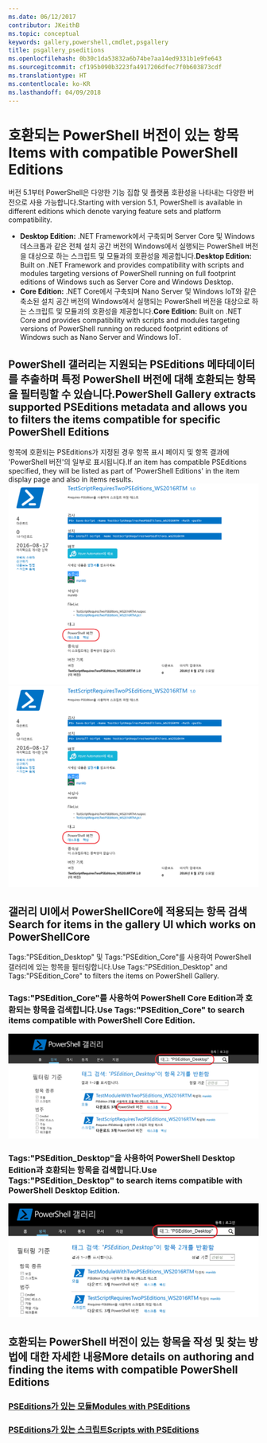 ```yaml
---
ms.date: 06/12/2017
contributor: JKeithB
ms.topic: conceptual
keywords: gallery,powershell,cmdlet,psgallery
title: psgallery_pseditions
ms.openlocfilehash: 0b30c1da53832a6b74be7aa14ed9331b1e9fe643
ms.sourcegitcommit: cf195b090b3223fa4917206dfec7f0b603873cdf
ms.translationtype: HT
ms.contentlocale: ko-KR
ms.lasthandoff: 04/09/2018
---
```

# <a name="items-with-compatible-powershell-editions"></a><span data-ttu-id="48834-103">호환되는 PowerShell 버전이 있는 항목</span><span class="sxs-lookup"><span data-stu-id="48834-103">Items with compatible PowerShell Editions</span></span>
<span data-ttu-id="48834-104">버전 5.1부터 PowerShell은 다양한 기능 집합 및 플랫폼 호환성을 나타내는 다양한 버전으로 사용 가능합니다.</span><span class="sxs-lookup"><span data-stu-id="48834-104">Starting with version 5.1, PowerShell is available in different editions which denote varying feature sets and platform compatibility.</span></span>

- <span data-ttu-id="48834-105">**Desktop Edition:** .NET Framework에서 구축되며 Server Core 및 Windows 데스크톱과 같은 전체 설치 공간 버전의 Windows에서 실행되는 PowerShell 버전을 대상으로 하는 스크립트 및 모듈과의 호환성을 제공합니다.</span><span class="sxs-lookup"><span data-stu-id="48834-105">**Desktop Edition:** Built on .NET Framework and provides compatibility with scripts and modules targeting versions of PowerShell running on full footprint editions of Windows such as Server Core and Windows Desktop.</span></span>
- <span data-ttu-id="48834-106">**Core Edition:** .NET Core에서 구축되며 Nano Server 및 Windows IoT와 같은 축소된 설치 공간 버전의 Windows에서 실행되는 PowerShell 버전을 대상으로 하는 스크립트 및 모듈과의 호환성을 제공합니다.</span><span class="sxs-lookup"><span data-stu-id="48834-106">**Core Edition:** Built on .NET Core and provides compatibility with scripts and modules targeting versions of PowerShell running on reduced footprint editions of Windows such as Nano Server and Windows IoT.</span></span>

## <a name="powershell-gallery-extracts-supported-pseditions-metadata-and-allows-you-to-filters-the-items-compatible-for-specific-powershell-editions"></a><span data-ttu-id="48834-107">PowerShell 갤러리는 지원되는 PSEditions 메타데이터를 추출하며 특정 PowerShell 버전에 대해 호환되는 항목을 필터링할 수 있습니다.</span><span class="sxs-lookup"><span data-stu-id="48834-107">PowerShell Gallery extracts supported PSEditions metadata and allows you to filters the items compatible for specific PowerShell Editions</span></span>

<span data-ttu-id="48834-108">항목에 호환되는 PSEditions가 지정된 경우 항목 표시 페이지 및 항목 결과에 'PowerShell 버전'의 일부로 표시됩니다.</span><span class="sxs-lookup"><span data-stu-id="48834-108">If an item has compatible PSEditions specified, they will be listed as part of 'PowerShell Editions' in the item display page and also in items results.</span></span>
<span data-ttu-id="48834-109">![PSEditions가 있는 항목 표시 페이지](Images/ItemDisplayPageWithPSEditions.PNG)</span><span class="sxs-lookup"><span data-stu-id="48834-109">![Item display page with PSEditions](Images/ItemDisplayPageWithPSEditions.PNG)</span></span>

## <a name="search-for-items-in-the-gallery-ui-which-works-on-powershellcore"></a><span data-ttu-id="48834-110">갤러리 UI에서 PowerShellCore에 적용되는 항목 검색</span><span class="sxs-lookup"><span data-stu-id="48834-110">Search for items in the gallery UI which works on PowerShellCore</span></span>
<span data-ttu-id="48834-111">Tags:"PSEdition_Desktop" 및 Tags:"PSEdition_Core"를 사용하여 PowerShell 갤러리에 있는 항목을 필터링합니다.</span><span class="sxs-lookup"><span data-stu-id="48834-111">Use Tags:"PSEdition_Desktop" and Tags:"PSEdition_Core" to filters the items on PowerShell Gallery.</span></span>

### <a name="use-tagspseditioncore-to-search-items-compatible-with-powershell-core-edition"></a><span data-ttu-id="48834-112">Tags:"PSEdition_Core"를 사용하여 PowerShell Core Edition과 호환되는 항목을 검색합니다.</span><span class="sxs-lookup"><span data-stu-id="48834-112">Use Tags:"PSEdition_Core" to search items compatible with PowerShell Core Edition.</span></span>
![Core PSEdition과 호환되는 항목에 대한 검색 결과](Images/SearchResultsWithPSEditions.PNG)

### <a name="use-tagspseditiondesktop-to-search-items-compatible-with-powershell-desktop-edition"></a><span data-ttu-id="48834-114">Tags:"PSEdition_Desktop"을 사용하여 PowerShell Desktop Edition과 호환되는 항목을 검색합니다.</span><span class="sxs-lookup"><span data-stu-id="48834-114">Use Tags:"PSEdition_Desktop" to search items compatible with PowerShell Desktop Edition.</span></span>
![Desktop PSEdition과 호환되는 항목에 대한 검색 결과](Images/SearchResultsWithPSEdition_Desktop.PNG)

## <a name="more-details-on-authoring-and-finding-the-items-with-compatible-powershell-editions"></a><span data-ttu-id="48834-116">호환되는 PowerShell 버전이 있는 항목을 작성 및 찾는 방법에 대한 자세한 내용</span><span class="sxs-lookup"><span data-stu-id="48834-116">More details on authoring and finding the items with compatible PowerShell Editions</span></span>
### <a name="modules-with-pseditionspsgetmodulemodulewithpseditionsupportmd"></a>[<span data-ttu-id="48834-117">PSEditions가 있는 모듈</span><span class="sxs-lookup"><span data-stu-id="48834-117">Modules with PSEditions</span></span>](../psget/module/modulewithpseditionsupport.md)
### <a name="scripts-with-pseditionspsgetscriptscriptwithpseditionsupportmd"></a>[<span data-ttu-id="48834-118">PSEditions가 있는 스크립트</span><span class="sxs-lookup"><span data-stu-id="48834-118">Scripts with PSEditions</span></span>](../psget/script/scriptwithpseditionsupport.md)